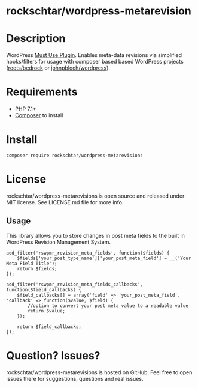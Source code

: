 # rockschtar/wordpress-metarevision

# Description

WordPress [Must Use Plugin](https://codex.wordpress.org/Must_Use_Plugins). Enables meta-data revisions via simplified hooks/filters for usage with composer based based WordPress projects ([roots/bedrock](https://github.com/roots/bedrock) or [johnpbloch/wordpress](https://github.com/johnpbloch/wordpress)).

# Requirements

  - PHP 7.1+
  - [Composer](https://getcomposer.org/) to install

# Install

```
composer require rockschtar/wordpress-metarevisions
```

# License

rockschtar/wordpress-metarevisions is open source and released under MIT license. See LICENSE.md file for more info.

## Usage

This library allows you to store changes in post meta fields to the built in WordPress Revision Management System.

    add_filter('rswpmr_revision_meta_fields', function($fields) {
        $fields['your_post_type_name']['your_post_meta_field'] = __('Your Meta Field Title');
        return $fields;
    });

    add_filter('rswpmr_revision_meta_fields_callbacks', function($field_callbacks) {
        $field_callbacks[] = array('field' => 'your_post_meta_field', 'callback' => function($value, $field) {
            //option to convert your post meta value to a readable value
            return $value;
        });

        return $field_callbacks;
    });
    

# Question? Issues?

rockschtar/wordpress-metarevisions is hosted on GitHub. Feel free to open issues there for suggestions, questions and real issues.
    

